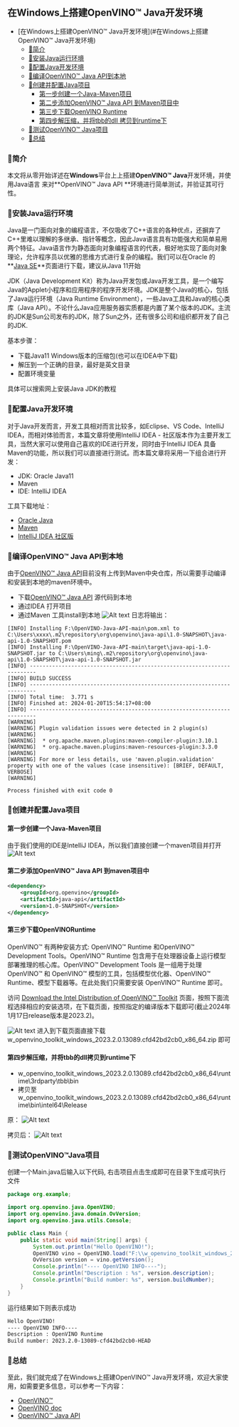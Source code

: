 ## 在Windows上搭建OpenVINO™ Java开发环境

- [在Windows上搭建OpenVINO™ Java开发环境](#在Windows上搭建OpenVINO™ Java开发环境)
  - [🧩简介](#🧩简介)
  - [🔮安装Java运行环境](#🔮安装Java运行环境)
  - [🎈配置Java开发环境](#🎈配置Java开发环境)
  - [🎯编译OpenVINO™ Java API到本地](🎯编译OpenVINO™JavaAPI到本地)
  - [🎨创建并配置Java项目](#🎨创建并配置Java项目)
    - [第一步创建一个Java-Maven项目](#第一步创建一个Java-Maven项目)
    - [第二步添加OpenVINO™ Java API 到Maven项目中](#第二步添加OpenVINO™JavaAPI到Maven项目中)
    - [第三步下载OpenVINO Runtime](#第三步下载OpenVINORuntime)
    - [第四步解压缩，并将tbb的dll 拷贝到runtime下](#第四步解压缩，并将tbb的dll拷贝到runtime下)
  - [🎁测试OpenVINO™ Java项目](#🎁测试OpenVINO™Java项目)
  - [🎯总结](#🎯总结)


### 🧩简介

本文将从零开始详述在**Windows**平台上上搭建**OpenVINO™ Java**开发环境，并使用Java语言 来对**OpenVINO™ Java API **环境进行简单测试，并验证其可行性。

### 🔮安装Java运行环境

Java是一门面向对象的编程语言，不仅吸收了C++语言的各种优点，还摒弃了C++里难以理解的多继承、指针等概念，因此Java语言具有功能强大和简单易用两个特征。Java语言作为静态面向对象编程语言的代表，极好地实现了面向对象理论，允许程序员以优雅的思维方式进行复杂的编程。我们可以在Oracle 的**[Java SE](https://www.oracle.com/cn/java/)**页面进行下载，建议从Java 11开始

JDK（Java Development Kit）称为Java开发包或Java开发工具，是一个编写Java的Applet小程序和应用程序的程序开发环境。JDK是整个Java的核心，包括了Java运行环境（Java Runtime Environment），一些Java工具和Java的核心类库（Java API）。不论什么Java应用服务器实质都是内置了某个版本的JDK。主流的JDK是Sun公司发布的JDK，除了Sun之外，还有很多公司和组织都开发了自己的JDK.

基本步骤：
- 下载Java11 Windows版本的压缩包(也可以在IDEA中下载)
- 解压到一个正确的目录，最好是英文目录
- 配置环境变量

具体可以搜索网上安装Java JDK的教程

### 🎈配置Java开发环境

对于Java开发而言，开发工具相对而言比较多，如Eclipse、VS Code、IntelliJ IDEA，而相对体验而言，本篇文章将使用IntelliJ IDEA - 社区版本作为主要开发工具，当然大家可以使用自己喜欢的IDE进行开发，同时由于IntelliJ IDEA 具备Maven的功能，所以我们可以直接进行测试。而本篇文章将采用一下组合进行开发：
- JDK: Oracle Java11
- Maven
- IDE: IntelliJ IDEA

工具下载地址：
- [Oracle Java]()
- [Maven]()
- [IntelliJ IDEA 社区版]()

### 🎯编译OpenVINO™ Java API到本地
由于[OpenVINO™ Java API]()目前没有上传到Maven中央仓库，所以需要手动编译和安装到本地的maven环境中。

- 下载[OpenVINO™ Java API]() 源代码到本地
- 通过IDEA 打开项目
- 通过Maven 工具install到本地
![Alt text](../pic/java/install_open_vino_2023.2.windows.maven_install.png)
日志将输出：
```
[INFO] Installing F:\OpenVINO-Java-API-main\pom.xml to C:\Users\xxxx\.m2\repository\org\openvino\java-api\1.0-SNAPSHOT\java-api-1.0-SNAPSHOT.pom
[INFO] Installing F:\OpenVINO-Java-API-main\target\java-api-1.0-SNAPSHOT.jar to C:\Users\ming\.m2\repository\org\openvino\java-api\1.0-SNAPSHOT\java-api-1.0-SNAPSHOT.jar
[INFO] ------------------------------------------------------------------------
[INFO] BUILD SUCCESS
[INFO] ------------------------------------------------------------------------
[INFO] Total time:  3.771 s
[INFO] Finished at: 2024-01-20T15:54:17+08:00
[INFO] ------------------------------------------------------------------------
[WARNING] 
[WARNING] Plugin validation issues were detected in 2 plugin(s)
[WARNING] 
[WARNING]  * org.apache.maven.plugins:maven-compiler-plugin:3.10.1
[WARNING]  * org.apache.maven.plugins:maven-resources-plugin:3.3.0
[WARNING] 
[WARNING] For more or less details, use 'maven.plugin.validation' property with one of the values (case insensitive): [BRIEF, DEFAULT, VERBOSE]
[WARNING] 

Process finished with exit code 0
```
### 🎨创建并配置Java项目
#### 第一步创建一个Java-Maven项目
由于我们使用的IDE是IntelliJ IDEA，所以我们直接创建一个maven项目并打开
![Alt text](../pic/java/install_open_vino_create_java_project.png)

#### 第二步添加OpenVINO™ Java API 到maven项目中
```xml
<dependency>
    <groupId>org.openvino</groupId>
    <artifactId>java-api</artifactId>
    <version>1.0-SNAPSHOT</version>
</dependency>
```

#### 第三步下载OpenVINORuntime
OpenVINO™ 有两种安装方式: OpenVINO™ Runtime 和OpenVINO™ Development Tools。OpenVINO™ Runtime 包含用于在处理器设备上运行模型部署推理的核心库。OpenVINO™ Development Tools 是一组用于处理 OpenVINO™ 和 OpenVINO™ 模型的工具，包括模型优化器、OpenVINO™ Runtime、模型下载器等。在此处我们只需要安装 OpenVINO™ Runtime 即可。

访问 [Download the Intel Distribution of OpenVINO™ Toolkit](https://docs.openvino.ai/2023.2/openvino_docs_install_guides_overview.html) 页面，按照下面流程选择相应的安装选项，在下载页面，按照指定的编译版本下载即可(截止2024年1月17日release版本是2023.2)。

![Alt text](../pic/java/install_open_vino_2023.2.windows.png)
进入到下载页面直接下载w_openvino_toolkit_windows_2023.2.0.13089.cfd42bd2cb0_x86_64.zip 即可

#### 第四步解压缩，并将tbb的dll拷贝到runtime下
- w_openvino_toolkit_windows_2023.2.0.13089.cfd42bd2cb0_x86_64\runtime\3rdparty\tbb\bin
- 拷贝至w_openvino_toolkit_windows_2023.2.0.13089.cfd42bd2cb0_x86_64\runtime\bin\intel64\Release

原：
![Alt text](../pic/java/install_open_vino_unzip.png)

拷贝后：
![Alt text](../pic/java/install_open_vino_move_end.png)

### 🎁测试OpenVINO™Java项目
创建一个Main.java后输入以下代码, 右击项目点击生成即可在目录下生成可执行文件
```Java
package org.example;

import org.openvino.java.OpenVINO;
import org.openvino.java.domain.OvVersion;
import org.openvino.java.utils.Console;

public class Main {
    public static void main(String[] args) {
        System.out.println("Hello OpenVINO!");
        OpenVINO vino = OpenVINO.load("F:\\w_openvino_toolkit_windows_2023.2.0.13089.cfd42bd2cb0_x86_64\\runtime\\bin\\intel64\\Release\\openvino_c.dll");
        OvVersion version = vino.getVersion();
        Console.println("---- OpenVINO INFO----");
        Console.println("Description : %s", version.description);
        Console.println("Build number: %s", version.buildNumber);
    }
}
```

运行结果如下则表示成功
```bash
Hello OpenVINO!
---- OpenVINO INFO----
Description : OpenVINO Runtime
Build number: 2023.2.0-13089-cfd42bd2cb0-HEAD
```

### 🎯总结
至此，我们就完成了在Windows上搭建OpenVINO™ Java开发环境，欢迎大家使用，如需要更多信息，可以参考一下内容：

- [OpenVINO™](https://github.com/openvinotoolkit/openvino)
- [OpenVINO doc](https://docs.openvino.ai/2023.2/home.html)
- [OpenVINO™ Java API](https://github.com/Hmm466/OpenVINO-Java-API)